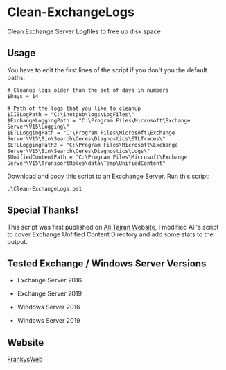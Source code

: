 # Clean-ExchangeLogs
 Clean Exchange Server Logfiles to free up disk space

## Usage
You have to edit the first lines of the script if you don't you the default paths:

```
# Cleanup logs older than the set of days in numbers
$Days = 14

# Path of the logs that you like to cleanup
$IISLogPath = "C:\inetpub\logs\LogFiles\"
$ExchangeLoggingPath = "C:\Program Files\Microsoft\Exchange Server\V15\Logging\"
$ETLLoggingPath = "C:\Program Files\Microsoft\Exchange Server\V15\Bin\Search\Ceres\Diagnostics\ETLTraces\"
$ETLLoggingPath2 = "C:\Program Files\Microsoft\Exchange Server\V15\Bin\Search\Ceres\Diagnostics\Logs\"
$UnifiedContentPath = "C:\Program Files\Microsoft\Exchange Server\V15\TransportRoles\data\Temp\UnifiedContent"
```

Download and copy this script to an Excchange Server.
Run this script:

```
.\Clean-ExchangeLogs.ps1
```

## Special Thanks!
This script was first published on [Ali Tajran Website](https://www.alitajran.com/cleanup-logs-exchange-2013-2016-2019/),
I modified Ali's script to cover Exchange Unfified Content Directory and add some stats to the output.

## Tested Exchange / Windows Server Versions

 - Exchange Server 2016
 - Exchange Server 2019

 - Windows Server 2016
 - Windows Server 2019

## Website
 [FrankysWeb](https://www.frankysweb.de/)
